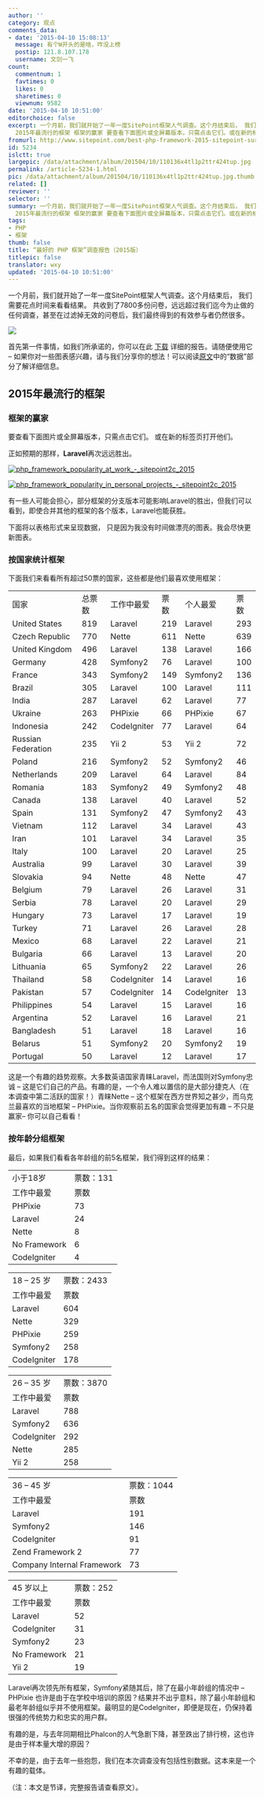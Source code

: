 ```yaml
---
author: ''
category: 观点
comments_data:
- date: '2015-04-10 15:08:13'
  message: 有个W开头的是啥，咋没上榜
  postip: 121.8.107.178
  username: 文剑一飞
count:
  commentnum: 1
  favtimes: 0
  likes: 0
  sharetimes: 0
  viewnum: 9582
date: '2015-04-10 10:51:00'
editorchoice: false
excerpt: 一个月前，我们就开始了一年一度SitePoint框架人气调查。这个月结束后， 我们需要花点时间来看看结果。 共收到了7800多份问卷，远远超过我们迄今为止做的任何调查，甚至在过滤掉无效的问卷后，我们最终得到的有效参与者仍然很多。  首先第一件事情，如我们所承诺的，你可以在此下载详细的报告。请随便使用它  如果你对一些图表感兴趣，请与我们分享你的想法！可以阅读原文中的数据部分了解详细信息。
  2015年最流行的框架 框架的赢家 要查看下面图片或全屏幕版本，只需点击它们。或在新的标签页打开他们。 正如预期的那样，Laravel再次远远
fromurl: http://www.sitepoint.com/best-php-framework-2015-sitepoint-survey-results/
id: 5234
islctt: true
largepic: /data/attachment/album/201504/10/110136x4tl1p2ttr424tup.jpg
permalink: /article-5234-1.html
pic: /data/attachment/album/201504/10/110136x4tl1p2ttr424tup.jpg.thumb.jpg
related: []
reviewer: ''
selector: ''
summary: 一个月前，我们就开始了一年一度SitePoint框架人气调查。这个月结束后， 我们需要花点时间来看看结果。 共收到了7800多份问卷，远远超过我们迄今为止做的任何调查，甚至在过滤掉无效的问卷后，我们最终得到的有效参与者仍然很多。  首先第一件事情，如我们所承诺的，你可以在此下载详细的报告。请随便使用它  如果你对一些图表感兴趣，请与我们分享你的想法！可以阅读原文中的数据部分了解详细信息。
  2015年最流行的框架 框架的赢家 要查看下面图片或全屏幕版本，只需点击它们。或在新的标签页打开他们。 正如预期的那样，Laravel再次远远
tags:
- PHP
- 框架
thumb: false
title: “最好的 PHP 框架”调查报告（2015版）
titlepic: false
translator: wxy
updated: '2015-04-10 10:51:00'
---
```


一个月前，我们就开始了一年一度SitePoint框架人气调查。这个月结束后， 我们需要花点时间来看看结果。 共收到了7800多份问卷，远远超过我们迄今为止做的任何调查，甚至在过滤掉无效的问卷后，我们最终得到的有效参与者仍然很多。


![](/data/attachment/album/201504/10/110136x4tl1p2ttr424tup.jpg)


首先第一件事情，如我们所承诺的，你可以在此 [下载](https://github.com/sitepoint-editors/php-fw-survey-2015) 详细的报告。请随便使用它 – 如果你对一些图表感兴趣，请与我们分享你的想法！可以阅读[原文](http://www.sitepoint.com/best-php-framework-2015-sitepoint-survey-results/)中的“数据”部分了解详细信息。


2015年最流行的框架
-----------


### 框架的赢家


要查看下面图片或全屏幕版本，只需点击它们。 或在新的标签页打开他们。


正如预期的那样，**Laravel**再次远远胜出。


[![php_framework_popularity_at_work_-_sitepoint2c_2015](/data/attachment/album/201504/10/110137qnqddxgdrqrlm9mj.png)](https://img.linux.net.cn/data/attachment/album/201504/10/110137qnqddxgdrqrlm9mj.png)


[![php_framework_popularity_in_personal_projects_-_sitepoint2c_2015](/data/attachment/album/201504/10/110138ugb4e52uryud5a44.png)](https://img.linux.net.cn/data/attachment/album/201504/10/110138ugb4e52uryud5a44.png)


有一些人可能会担心，部分框架的分支版本可能影响Laravel的胜出，但我们可以看到，即使合并其他的框架的各个版本，Laravel也能获胜。


下面将以表格形式来呈现数据， 只是因为我没有时间做漂亮的图表。我会尽快更新图表。


### 按国家统计框架


下面我们来看看所有超过50票的国家，这些都是他们最喜欢使用框架：




|  |  |  |  |  |  |
| --- | --- | --- | --- | --- | --- |
| 国家 | 总票数 |  工作中最爱 | 票数 |  个人最爱 | 票数 |
| United States | 819 | Laravel | 219 | Laravel | 293 |
| Czech Republic | 770 | Nette | 611 | Nette | 639 |
| United Kingdom | 496 | Laravel | 138 | Laravel | 166 |
| Germany | 428 | Symfony2 | 76 | Laravel | 100 |
| France | 343 | Symfony2 | 149 | Symfony2 | 136 |
| Brazil | 305 | Laravel | 100 | Laravel | 111 |
| India | 287 | Laravel | 62 | Laravel | 77 |
| Ukraine | 263 | PHPixie | 66 | PHPixie | 67 |
| Indonesia | 242 | CodeIgniter | 77 | Laravel | 64 |
| Russian Federation | 235 | Yii 2 | 53 | Yii 2 | 72 |
| Poland | 216 | Symfony2 | 52 | Symfony2 | 46 |
| Netherlands | 209 | Laravel | 64 | Laravel | 84 |
| Romania | 183 | Symfony2 | 49 | Symfony2 | 48 |
| Canada | 138 | Laravel | 40 | Laravel | 52 |
| Spain | 131 | Symfony2 | 47 | Symfony2 | 43 |
| Vietnam | 112 | Laravel | 34 | Laravel | 43 |
| Iran | 101 | Laravel | 34 | Laravel | 35 |
| Italy | 100 | Laravel | 20 | Laravel | 25 |
| Australia | 99 | Laravel | 30 | Laravel | 39 |
| Slovakia | 94 | Nette | 48 | Nette | 47 |
| Belgium | 79 | Laravel | 26 | Laravel | 31 |
| Serbia | 78 | Laravel | 20 | Laravel | 29 |
| Hungary | 73 | Laravel | 17 | Laravel | 19 |
| Turkey | 71 | Laravel | 26 | Laravel | 28 |
| Mexico | 68 | Laravel | 22 | Laravel | 21 |
| Bulgaria | 66 | Laravel | 13 | Laravel | 20 |
| Lithuania | 65 | Symfony2 | 22 | Laravel | 26 |
| Thailand | 58 | CodeIgniter | 14 | Laravel | 16 |
| Pakistan | 57 | CodeIgniter | 14 | CodeIgniter | 13 |
| Philippines | 54 | Laravel | 15 | Laravel | 16 |
| Argentina | 52 | Laravel | 16 | Laravel | 21 |
| Bangladesh | 51 | Laravel | 18 | Laravel | 16 |
| Belarus | 51 | Symfony2 | 20 | Symfony2 | 19 |
| Portugal | 50 | Laravel | 12 | Laravel | 17 |


这是一个有趣的趋势观察。大多数英语国家青睐Laravel，而法国则对Symfony忠诚 – 这是它们自己的产品。有趣的是，一个令人难以置信的是大部分捷克人（在本调查中第二活跃的国家！）青睐Nette – 这个框架在西方世界知之甚少，而乌克兰最喜欢的当地框架 – PHPixie。当你观察前五名的国家会觉得更加有趣 – 不只是赢家– 你可以自己看看！


### 按年龄分组框架


最后，如果我们看看各年龄组的前5名框架，我们得到这样的结果：




|  |  |
| --- | --- |
| 小于18岁 | 票数：131 |
| 工作中最爱 | 票数 | 个人最爱 | 票数 |
| PHPixie | 73 | PHPixie | 73 |
| Laravel | 24 | Laravel | 27 |
| Nette | 8 | Nette | 9 |
| No Framework | 6 | No Framework | 5 |
| CodeIgniter | 4 | Symfony2 | 4 |


 




|  |  |
| --- | --- |
| 18 – 25 岁 | 票数：2433 |
| 工作中最爱 | 票数 |  个人最爱 | 票数 |
| Laravel | 604 | Laravel | 720 |
| Nette | 329 | Nette | 338 |
| PHPixie | 259 | PHPixie | 259 |
| Symfony2 | 258 | Symfony2 | 255 |
| CodeIgniter | 178 | Yii 2 | 194 |


 




|  |  |
| --- | --- |
| 26 – 35 岁 | 票数：3870 |
| 工作中最爱 | 票数 |  个人最爱 | 票数 |
| Laravel | 788 | Laravel | 1049 |
| Symfony2 | 636 | Symfony2 | 597 |
| CodeIgniter | 292 | Yii 2 | 323 |
| Nette | 285 | Nette | 303 |
| Yii 2 | 258 | CodeIgniter | 235 |


 




|  |  |
| --- | --- |
| 36 – 45 岁 | 票数：1044 |
| 工作中最爱 | 票数 | 个人最爱 | 票数 |
| Laravel | 191 | Laravel | 249 |
| Symfony2 | 146 | Symfony2 | 134 |
| CodeIgniter | 91 | Yii 2 | 79 |
| Zend Framework 2 | 77 | Zend Framework 2 | 71 |
| Company Internal Framework | 73 | CodeIgniter | 68 |


 




|  |  |
| --- | --- |
| 45 岁以上 | 票数：252 |
| 工作中最爱 | 票数 | 个人最爱 | 票数 |
| Laravel | 52 | Laravel | 66 |
| CodeIgniter | 31 | No Framework | 29 |
| Symfony2 | 23 | CodeIgniter | 27 |
| No Framework | 21 | Yii 2 | 22 |
| Yii 2 | 19 | Zend Framework 2 | 14 |


Laravel再次领先所有框架，Symfony紧随其后，除了在最小年龄组的情况中 – PHPixie 也许是由于在学校中培训的原因？结果并不出乎意料，除了最小年龄组和最老年龄组似乎并不使用框架。最明显的是CodeIgniter，即便是现在，仍保持着很强的传统势力和忠实的用户群。


有趣的是，与去年同期相比Phalcon的人气急剧下降，甚至跌出了排行榜，这也许是由于样本量大增的原因？ 


不幸的是，由于去年一些抱怨，我们在本次调查没有包括性别数据。这本来是一个有趣的载体。


（注：本文是节译，完整报告请查看原文）。